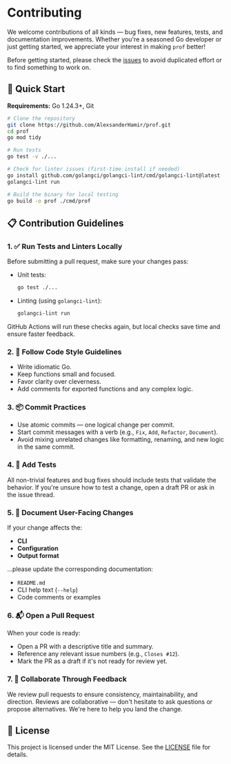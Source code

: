 # Contributing

We welcome contributions of all kinds — bug fixes, new features, tests, and documentation improvements. Whether you're a seasoned Go developer or just getting started, we appreciate your interest in making `prof` better!

Before getting started, please check the [issues](https://github.com/AlexsanderHamir/prof/issues) to avoid duplicated effort or to find something to work on.


## 🔧 Quick Start

**Requirements:** Go 1.24.3+, Git

```bash
# Clone the repository
git clone https://github.com/AlexsanderHamir/prof.git
cd prof
go mod tidy

# Run tests
go test -v ./...

# Check for linter issues (first-time install if needed)
go install github.com/golangci/golangci-lint/cmd/golangci-lint@latest
golangci-lint run

# Build the binary for local testing
go build -o prof ./cmd/prof
```


## 📋 Contribution Guidelines

### 1. ✅ Run Tests and Linters Locally

Before submitting a pull request, make sure your changes pass:

* Unit tests:

  ```bash
  go test ./...
  ```
* Linting (using `golangci-lint`):

  ```bash
  golangci-lint run
  ```

GitHub Actions will run these checks again, but local checks save time and ensure faster feedback.


### 2. 🎯 Follow Code Style Guidelines

* Write idiomatic Go.
* Keep functions small and focused.
* Favor clarity over cleverness.
* Add comments for exported functions and any complex logic.


### 3. 📦 Commit Practices

* Use atomic commits — one logical change per commit.
* Start commit messages with a verb (e.g., `Fix`, `Add`, `Refactor`, `Document`).
* Avoid mixing unrelated changes like formatting, renaming, and new logic in the same commit.


### 4. 🧪 Add Tests

All non-trivial features and bug fixes should include tests that validate the behavior. If you're unsure how to test a change, open a draft PR or ask in the issue thread.


### 5. 📝 Document User-Facing Changes

If your change affects the:

* **CLI**
* **Configuration**
* **Output format**

…please update the corresponding documentation:

* `README.md`
* CLI help text (`--help`)
* Code comments or examples


### 6. 📬 Open a Pull Request

When your code is ready:

* Open a PR with a descriptive title and summary.
* Reference any relevant issue numbers (e.g., `Closes #12`).
* Mark the PR as a draft if it's not ready for review yet.


### 7. 💬 Collaborate Through Feedback

We review pull requests to ensure consistency, maintainability, and direction. Reviews are collaborative — don't hesitate to ask questions or propose alternatives. We're here to help you land the change.

## 📄 License

This project is licensed under the MIT License. See the [LICENSE](LICENSE) file for details.
